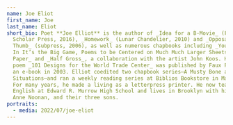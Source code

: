 ```yaml
---
name: Joe Eliot
first_name: Joe
last_name: Eliot
short_bio: Poet **Joe Elliot** is the author of _Idea for a B-Movie_ (Free
  Scholar Press, 2016), _Homework_ (Lunar Chandelier, 2010) and _Opposable
  Thumb_ (subpress, 2006), as well as numerous chapbooks including _You Gotta Go
  In It’s the Big Game, Poems to be Centered on Much Much Larger Sheets of
  Paper_ and _Half Gross_, a collaboration with the artist John Koos. His long
  poem _101 Designs for the World Trade Center_ was published by Faux Press as
  an e-book in 2003. Elliot coedited two chapbook series—A Musty Bone and
  Situations—and ran a weekly reading series at Biblios Bookstore in Manhattan.
  For many years, he made a living as a letterpress printer. He now teaches
  English at Edward R. Murrow High School and lives in Brooklyn with his wife,
  Anne Noonan, and their three sons.
portraits:
  - media: 2022/07/joe-eliot
---
```

